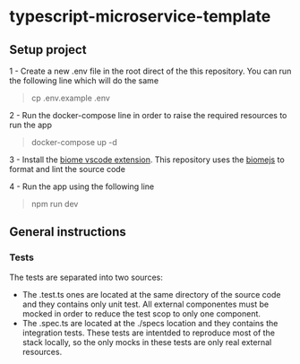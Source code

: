# typescript-microservice-template

## Setup project

1 - Create a new .env file in the root direct of the this repository. You can run the following line which will do the same
> cp .env.example .env

2 - Run the docker-compose line in order to raise the required resources to run the app
> docker-compose up -d 

3 - Install the [biome vscode extension](https://marketplace.visualstudio.com/items?itemName=biomejs.biome). This repository uses the [biomejs](https://biomejs.dev/) to format and lint the source code

4 - Run the app using the following line
> npm run dev

## General instructions

### Tests
The tests are separated into two sources:
* The .test.ts ones are located at the same directory of the source code and they contains only unit test. All external componentes must be mocked in order to reduce the test scop to only one component.
* The .spec.ts are located at the ./specs location and they contains the integration tests. These tests are intentded to reproduce most of the stack locally, so the only mocks in these tests are only real external resources.